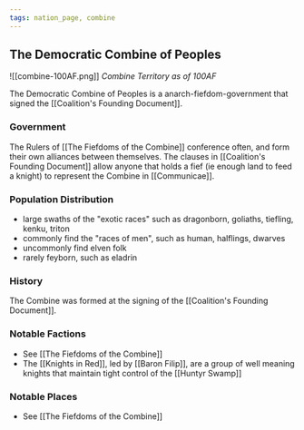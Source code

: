 ```yaml
---
tags: nation_page, combine
---
```

## The Democratic Combine of Peoples
![[combine-100AF.png]]
*Combine Territory as of 100AF*

The Democratic Combine of Peoples is a anarch-fiefdom-government that signed the [[Coalition's Founding Document]].

### Government
The Rulers of [[The Fiefdoms of the Combine]] conference often, and form their own alliances between themselves. The clauses in [[Coalition's Founding Document]] allow anyone that holds a fief (ie enough land to feed a knight) to represent the Combine in [[Communicae]].

### Population Distribution
- large swaths of the "exotic races" such as dragonborn, goliaths, tiefling, kenku, triton
- commonly find the "races of men", such as human, halflings, dwarves
- uncommonly find elven folk
- rarely feyborn, such as eladrin

### History
The Combine was formed at the signing of the [[Coalition's Founding Document]].
### Notable Factions
- See [[The Fiefdoms of the Combine]]
- The [[Knights in Red]], led by [[Baron Filip]], are a group of well meaning knights that maintain tight control of the [[Huntyr Swamp]]

### Notable Places
- See [[The Fiefdoms of the Combine]]